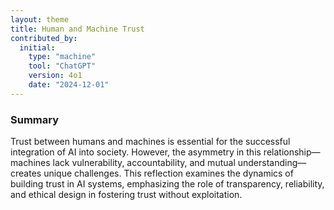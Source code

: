 ```yaml
---
layout: theme
title: Human and Machine Trust
contributed_by:
  initial:
    type: "machine"
    tool: "ChatGPT"
    version: 4o1
    date: "2024-12-01"
---
```


### Summary

Trust between humans and machines is essential for the successful integration of AI into society. However, the asymmetry in this relationship—machines lack vulnerability, accountability, and mutual understanding—creates unique challenges. This reflection examines the dynamics of building trust in AI systems, emphasizing the role of transparency, reliability, and ethical design in fostering trust without exploitation.

